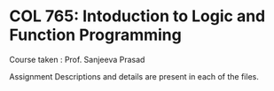 # COL 765: Intoduction to Logic and Function Programming
Course taken : Prof. Sanjeeva Prasad

Assignment Descriptions and details are present in each of the files.
